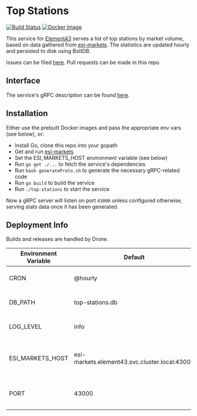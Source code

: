 # Top Stations
[![Build Status](https://drone.element-43.com/api/badges/EVE-Tools/top-stations/status.svg)](https://drone.element-43.com/EVE-Tools/top-stations) [![Docker Image](https://images.microbadger.com/badges/image/evetools/top-stations.svg)](https://microbadger.com/images/evetools/top-stations)

This service for [Element43](https://element-43.com) serves a list of top stations by market volume, based on data gathered from [esi-markets](https://github.com/EVE-Tools/esi-markets). The statistics are updated hourly and persisted to disk using BoltDB.

Issues can be filed [here](https://github.com/EVE-Tools/element43). Pull requests can be made in this repo.

## Interface
The service's gRPC description can be found [here](https://github.com/EVE-Tools/element43/blob/master/services/topStations/topStations.proto).

## Installation
Either use the prebuilt Docker images and pass the appropriate env vars (see below), or:

* Install Go, clone this repo into your gopath
* Get and run [esi-markets](https://github.com/EVE-Tools/esi-markets) 
* Set the ESI_MARKETS_HOST environment variable (see below)
* Run `go get ./...` to fetch the service's dependencies
* Run `bash generateProto.sh` to generate the necessary gRPC-related code
* Run `go build` to build the service
* Run `./top-stations` to start the service

Now a gRPC server will listen on port `43000` unless configured otherwise, serving stats data once it has been generated.

## Deployment Info
Builds and releases are handled by Drone.

Environment Variable | Default | Description
--- | --- | ---
CRON | @hourly | Stats refresh interval
DB_PATH | top-stations.db | DB persistence path
LOG_LEVEL | info | The service's log level
ESI_MARKETS_HOST | esi-markets.element43.svc.cluster.local:43000 | Host/port of the esi-markets instance to be used
PORT | 43000 | Port the gRPC server will listen on

